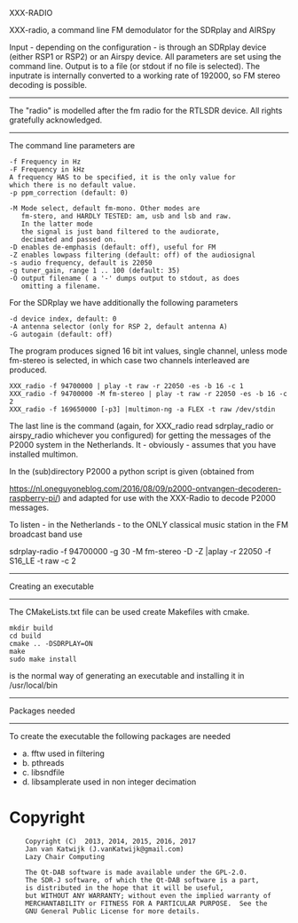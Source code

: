 XXX-RADIO


XXX-radio, a command line FM demodulator for the SDRplay and AIRSpy

Input - depending on the configuration - is through an SDRplay device
(either RSP1 or RSP2) or an Airspy device. All parameters
are set using the command line. Output is to a file (or stdout if
no file is selected). The inputrate is internally converted to
a working rate of 192000, so FM stereo decoding is possible.

------------------------------------------------------------------------

The "radio" is modelled after the fm radio for the RTLSDR device.
All rights gratefully acknowledged.

------------------------------------------------------------------------

The command line parameters are

	-f Frequency in Hz
	-F Frequency in kHz
	A frequency HAS to be specified, it is the only value for
	which there is no default value.
	-p ppm_correction (default: 0)

	-M Mode select, default fm-mono. Other modes are
	   fm-stero, and HARDLY TESTED: am, usb and lsb and raw.
	   In the latter mode
	   the signal is just band filtered to the audiorate,
	   decimated and passed on.
	-D enables de-emphasis (default: off), useful for FM
	-Z enables lowpass filtering (default: off) of the audiosignal
	-s audio frequency, default is 22050
	-g tuner_gain, range 1 .. 100 (default: 35)
	-O output filename ( a '-' dumps output to stdout, as does
	   omitting a filename.

For the SDRplay we have additionally the following parameters

	-d device index, default: 0
	-A antenna selector (only for RSP 2, default antenna A)
	-G autogain (default: off)

The program produces signed 16 bit int values, single channel,
unless mode fm-stereo is selected, in which case two channels
interleaved are produced.

	XXX_radio -f 94700000 | play -t raw -r 22050 -es -b 16 -c 1 
	XXX_radio -f 94700000 -M fm-stereo | play -t raw -r 22050 -es -b 16 -c 2 
	XXX_radio -f 169650000 [-p3] |multimon-ng -a FLEX -t raw /dev/stdin

The last line is the command (again, for XXX_radio read sdrplay_radio or airspy_radio whichever you configured) for getting the messages of the P2000 system in the Netherlands. It - obviously - assumes that you have installed multimon.

In the (sub)directory P2000 a python script is given (obtained from

https://nl.oneguyoneblog.com/2016/08/09/p2000-ontvangen-decoderen-raspberry-pi/)
and adapted for use with the XXX-Radio to decode P2000 messages.


To listen - in the Netherlands - to the ONLY classical music station in the FM broadcast band use

sdrplay-radio -f 94700000 -g 30 -M fm-stereo -D -Z |aplay -r 22050 -f S16_LE -t raw -c 2

---------------------------------------------------------------------------

Creating an executable

---------------------------------------------------------------------------

The CMakeLists.txt file can be used  create Makefiles with cmake.

	mkdir build
	cd build
	cmake .. -DSDRPLAY=ON
	make
	sudo make install

is the normal way of generating an executable and
installing it in /usr/local/bin

-----------------------------------------------------------------------------

Packages needed

-----------------------------------------------------------------------------

To create the executable the following packages are needed

*	a. fftw			used in filtering
*	b. pthreads
*	c. libsndfile 
*	d. libsamplerate	used in non integer decimation

# Copyright

        Copyright (C)  2013, 2014, 2015, 2016, 2017
        Jan van Katwijk (J.vanKatwijk@gmail.com)
        Lazy Chair Computing

        The Qt-DAB software is made available under the GPL-2.0.
        The SDR-J software, of which the Qt-DAB software is a part,
        is distributed in the hope that it will be useful,
        but WITHOUT ANY WARRANTY; without even the implied warranty of
        MERCHANTABILITY or FITNESS FOR A PARTICULAR PURPOSE.  See the
        GNU General Public License for more details.


